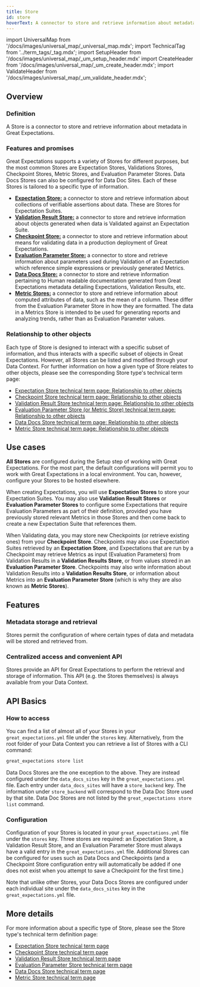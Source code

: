 ```yaml
---
title: Store
id: store
hoverText: A connector to store and retrieve information about metadata in Great Expectations.
---
```

import UniversalMap from '/docs/images/universal_map/_universal_map.mdx';
import TechnicalTag from '../term_tags/_tag.mdx';
import SetupHeader from '/docs/images/universal_map/_um_setup_header.mdx'
import CreateHeader from '/docs/images/universal_map/_um_create_header.mdx';
import ValidateHeader from '/docs/images/universal_map/_um_validate_header.mdx';


<UniversalMap setup='active' connect='inactive' create='active' validate='active'/> 

## Overview

### Definition

A Store is a connector to store and retrieve information about metadata in Great Expectations.

### Features and promises

Great Expectations supports a variety of Stores for different purposes, but the most common Stores are Expectation Stores, Validations Stores, Checkpoint Stores, Metric Stores, and Evaluation Parameter Stores.  Data Docs Stores can also be configured for Data Doc Sites.  Each of these Stores is tailored to a specific type of information.

- [**Expectation Store:**](./expectation_store.md) a connector to store and retrieve information about collections of verifiable assertions about data.  These are Stores for Expectation Suites.
- [**Validation Result Store:**](./validation_result_store.md) a connector to store and retrieve information about objects generated when data is Validated against an Expectation Suite.
- [**Checkpoint Store:**](./checkpoint_store.md) a connector to store and retrieve information about means for validating data in a production deployment of Great Expectations.
- [**Evaluation Parameter Store:**](./evaluation_parameter_store.md) a connector to store and retrieve information about parameters used during Validation of an Expectation which reference simple expressions or previously generated Metrics.
- [**Data Docs Store:**](./data_docs_store.md) a connector to store and retrieve information pertaining to Human readable documentation generated from Great Expectations metadata detailing Expectations, Validation Results, etc.
- [**Metric Stores:**](./metric_store.md) a connector to store and retrieve information about computed attributes of data, such as the mean of a column.  These differ from the Evaluation Parameter Store in how they are formatted.  The data in a Metrics Store is intended to be used for generating reports and analyzing trends, rather than as Evaluation Parameter values.


### Relationship to other objects

Each type of Store is designed to interact with a specific subset of information, and thus interacts with a specific subset of objects in Great Expectations.  However, all Stores can be listed and modified through your Data Context.  For further information on how a given type of Store relates to other objects, please see the corresponding Store type's technical term page:

- [Expectation Store technical term page: Relationship to other objects](./expectation_store.md#relationship-to-other-objects)
- [Checkpoint Store technical term page: Relationship to other objects](./checkpoint_store.md#relationship-to-other-objects)
- [Validation Result Store technical term page: Relationship to other objects](./validation_result_store.md#relationship-to-other-objects)
- [Evaluation Parameter Store (or Metric Store) technical term page: Relationship to other objects](./evaluation_parameter_store.md#relationship-to-other-objects)
- [Data Docs Store technical term page: Relationship to other objects](./data_docs_store.md#relationship-to-other-objects)
- [Metric Store technical term page: Relationship to other objects](./metric_store.md#relationship-to-other-objects)

## Use cases

<SetupHeader/>

**All Stores** are configured during the Setup step of working with Great Expectations.  For the most part, the default configurations will permit you to work with Great Expectations in a local environment.  You can, however, configure your Stores to be hosted elsewhere.

<CreateHeader/>

When creating Expectations, you will use **Expectation Stores** to store your Expectation Suites.  You may also use **Validation Result Stores** or **Evaluation Parameter Stores** to configure some Expectations that require Evaluation Parameters as part of their definition, provided you have previously stored relevant Metrics in those Stores and then come back to create a new Expectation Suite that references them.

<ValidateHeader/>

When Validating data, you may store new Checkpoints (or retrieve existing ones) from your **Checkpoint Store**.  Checkpoints may also use Expectation Suites retrieved by an **Expectation Store**, and Expectations that are run by a Checkpoint may retrieve Metrics as input (Evaluation Parameters) from Validation Results in a **Validation Results Store**, or from values stored in an **Evaluation Parameter Store**.  Checkpoints may also write information about Validation Results into a **Validation Results Store**, or information about Metrics into an **Evaluation Parameter Store** (which is why they are also known as **Metric Stores**).

## Features

### Metadata storage and retrieval

Stores permit the configuration of where certain types of data and metadata will be stored and retrieved from.

### Centralized access and convenient API

Stores provide an API for Great Expectations to perform the retrieval and storage of information.  This API (e.g. the Stores themselves) is always available from your Data Context.

## API Basics

### How to access

You can find a list of almost all of your Stores in your `great_expectations.yml` file under the `stores` key.  Alternatively, from the root folder of your Data Context you can retrieve a list of Stores with a CLI command:

```markdown title="Console command"
great_expectations store list
```

Data Docs Stores are the one exception to the above.  They are instead configured under the `data_docs_sites` key in the `great_expectations.yml` file.  Each entry under `data_docs_sites` will have a `store_backend` key.  The information under `store_backend` will correspond to the Data Doc Store used by that site. Data Doc Stores are not listed by the `great_expectations store list` command.

### Configuration

Configuration of your Stores is located in your `great_expectations.yml` file under the `stores` key.  Three stores are required: an Expectation Store, a Validation Result Store, and an Evaluation Parameter Store must always have a valid entry in the `great_expectations.yml` file.  Additional Stores can be configured for uses such as Data Docs and Checkpoints (and a Checkpoint Store configuration entry will automatically be added if one does not exist when you attempt to save a Checkpoint for the first time.)

Note that unlike other Stores, your Data Docs Stores are configured under each individual site under the `data_docs_sites` key in the `great_expectations.yml` file.

## More details

For more information about a specific type of Store, please see the Store type's technical term definition page:

- [Expectation Store technical term page](./expectation_store.md)
- [Checkpoint Store technical term page](./checkpoint_store.md)
- [Validation Result Store technical term page](./validation_result_store.md)
- [Evaluation Parameter Store technical term page](./evaluation_parameter_store.md)
- [Data Docs Store technical term page](./data_docs_store.md)
- [Metric Store technical term page](./metric_store.md)

